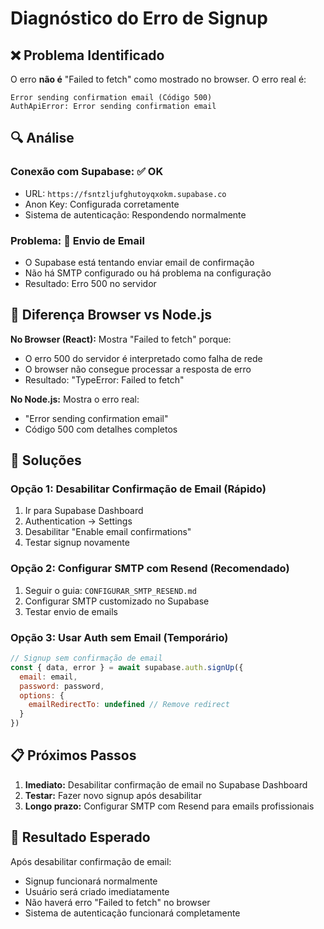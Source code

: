 # Diagnóstico do Erro de Signup

## ❌ Problema Identificado

O erro **não é** "Failed to fetch" como mostrado no browser. O erro real é:

```
Error sending confirmation email (Código 500)
AuthApiError: Error sending confirmation email
```

## 🔍 Análise

### Conexão com Supabase: ✅ OK
- URL: `https://fsntzljufghutoyqxokm.supabase.co`
- Anon Key: Configurada corretamente
- Sistema de autenticação: Respondendo normalmente

### Problema: 📧 Envio de Email
- O Supabase está tentando enviar email de confirmação
- Não há SMTP configurado ou há problema na configuração
- Resultado: Erro 500 no servidor

## 🚨 Diferença Browser vs Node.js

**No Browser (React):** Mostra "Failed to fetch" porque:
- O erro 500 do servidor é interpretado como falha de rede
- O browser não consegue processar a resposta de erro
- Resultado: "TypeError: Failed to fetch"

**No Node.js:** Mostra o erro real:
- "Error sending confirmation email"
- Código 500 com detalhes completos

## 🔧 Soluções

### Opção 1: Desabilitar Confirmação de Email (Rápido)
1. Ir para Supabase Dashboard
2. Authentication → Settings
3. Desabilitar "Enable email confirmations"
4. Testar signup novamente

### Opção 2: Configurar SMTP com Resend (Recomendado)
1. Seguir o guia: `CONFIGURAR_SMTP_RESEND.md`
2. Configurar SMTP customizado no Supabase
3. Testar envio de emails

### Opção 3: Usar Auth sem Email (Temporário)
```javascript
// Signup sem confirmação de email
const { data, error } = await supabase.auth.signUp({
  email: email,
  password: password,
  options: {
    emailRedirectTo: undefined // Remove redirect
  }
})
```

## 📋 Próximos Passos

1. **Imediato:** Desabilitar confirmação de email no Supabase Dashboard
2. **Testar:** Fazer novo signup após desabilitar
3. **Longo prazo:** Configurar SMTP com Resend para emails profissionais

## 🎯 Resultado Esperado

Após desabilitar confirmação de email:
- Signup funcionará normalmente
- Usuário será criado imediatamente
- Não haverá erro "Failed to fetch" no browser
- Sistema de autenticação funcionará completamente